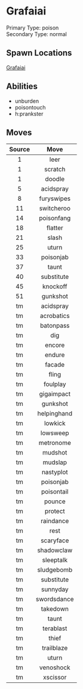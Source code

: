 # Grafaiai  
Primary Type: poison  
Secondary Type: normal  
  
## Spawn Locations  
[Grafaiai](/data/spawn_presets/grafaiai.md)  
  
## Abilities  
  * unburden
  * poisontouch
  * h:prankster
  
  
## Moves  
  
| Source | Move |  
|:---:|:---:|  
| 1 | leer |  
| 1 | scratch |  
| 1 | doodle |  
| 5 | acidspray |  
| 8 | furyswipes |  
| 11 | switcheroo |  
| 14 | poisonfang |  
| 18 | flatter |  
| 21 | slash |  
| 25 | uturn |  
| 33 | poisonjab |  
| 37 | taunt |  
| 40 | substitute |  
| 45 | knockoff |  
| 51 | gunkshot |  
| tm | acidspray |  
| tm | acrobatics |  
| tm | batonpass |  
| tm | dig |  
| tm | encore |  
| tm | endure |  
| tm | facade |  
| tm | fling |  
| tm | foulplay |  
| tm | gigaimpact |  
| tm | gunkshot |  
| tm | helpinghand |  
| tm | lowkick |  
| tm | lowsweep |  
| tm | metronome |  
| tm | mudshot |  
| tm | mudslap |  
| tm | nastyplot |  
| tm | poisonjab |  
| tm | poisontail |  
| tm | pounce |  
| tm | protect |  
| tm | raindance |  
| tm | rest |  
| tm | scaryface |  
| tm | shadowclaw |  
| tm | sleeptalk |  
| tm | sludgebomb |  
| tm | substitute |  
| tm | sunnyday |  
| tm | swordsdance |  
| tm | takedown |  
| tm | taunt |  
| tm | terablast |  
| tm | thief |  
| tm | trailblaze |  
| tm | uturn |  
| tm | venoshock |  
| tm | xscissor |  
  
